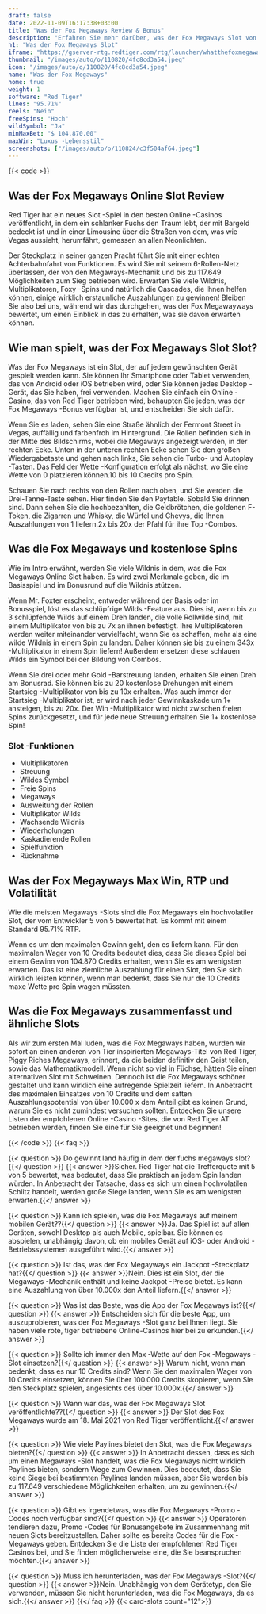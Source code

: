 ```yaml
---
draft: false
date: 2022-11-09T16:17:38+03:00
title: "Was der Fox Megaways Review & Bonus"
description: "Erfahren Sie mehr darüber, was der Fox Megaways Slot von Red Tigs Volatility, RTP, Funktionen und Auszahlungen und kostenlose Spins und Boni von den besten Online -Casinos erhalten!"
h1: "Was der Fox Megaways Slot"
iframe: "https://gserver-rtg.redtiger.com/rtg/launcher/whatthefoxmegaways"
thumbnail: "/images/auto/o/110820/4fc8cd3a54.jpeg"
icon: "/images/auto/o/110820/4fc8cd3a54.jpeg"
name: "Was der Fox Megaways"
home: true
weight: 1
software: "Red Tiger"
lines: "95.71%"
reels: "Nein"
freeSpins: "Hoch"
wildSymbol: "Ja"
minMaxBet: "$ 104.870.00"
maxWin: "Luxus -Lebensstil"
screenshots: ["/images/auto/o/110824/c3f504af64.jpeg"]
---
```


{{< code >}}<h2>Was der Fox Megaways Online Slot Review</h2><p>Red Tiger hat ein neues Slot -Spiel in den besten Online -Casinos veröffentlicht, in dem ein schlanker Fuchs den Traum lebt, der mit Bargeld bedeckt ist und in einer Limousine über die Straßen von dem, was wie Vegas aussieht, herumfährt, gemessen an allen Neonlichten.</p><p>Der Steckplatz in seiner ganzen Pracht führt Sie mit einer echten Achterbahnfahrt von Funktionen. Es wird Sie mit seinem 6-Rollen-Netz überlassen, der von den Megaways-Mechanik und bis zu 117.649 Möglichkeiten zum Sieg betrieben wird. Erwarten Sie viele Wildnis, Multiplikatoren, Foxy -Spins und natürlich die Cascades, die Ihnen helfen können, einige wirklich erstaunliche Auszahlungen zu gewinnen! Bleiben Sie also bei uns, während wir das durchgehen, was der Fox Megawayways bewertet, um einen Einblick in das zu erhalten, was sie davon erwarten können.</p><h2>Wie man spielt, was der Fox Megaways Slot Slot?</h2><p>Was der Fox Megaways ist ein Slot, der auf jedem gewünschten Gerät gespielt werden kann. Sie können Ihr Smartphone oder Tablet verwenden, das von Android oder iOS betrieben wird, oder Sie können jedes Desktop -Gerät, das Sie haben, frei verwenden. Machen Sie einfach ein Online -Casino, das von Red Tiger betrieben wird, behaupten Sie jeden, was der Fox Megaways -Bonus verfügbar ist, und entscheiden Sie sich dafür.</p><p>Wenn Sie es laden, sehen Sie eine Straße ähnlich der Fermont Street in Vegas, auffällig und farbenfroh im Hintergrund. Die Rollen befinden sich in der Mitte des Bildschirms, wobei die Megaways angezeigt werden, in der rechten Ecke. Unten in der unteren rechten Ecke sehen Sie den großen Wiedergabetaste und gehen nach links, Sie sehen die Turbo- und Autoplay -Tasten. Das Feld der Wette -Konfiguration erfolgt als nächst, wo Sie eine Wette von 0 platzieren können.10 bis 10 Credits pro Spin.</p><p>Schauen Sie nach rechts von den Rollen nach oben, und Sie werden die Drei-Tanne-Taste sehen. Hier finden Sie den Paytable. Sobald Sie drinnen sind. Dann sehen Sie die hochbezahlten, die Geldbrötchen, die goldenen F-Token, die Zigarren und Whisky, die Würfel und Chevys, die Ihnen Auszahlungen von 1 liefern.2x bis 20x der Pfahl für ihre Top -Combos.</p><h2>Was die Fox Megaways und kostenlose Spins</h2><p>Wie im Intro erwähnt, werden Sie viele Wildnis in dem, was die Fox Megaways Online Slot haben. Es wird zwei Merkmale geben, die im Basisspiel und im Bonusrund auf die Wildnis stützen.</p><p>Wenn Mr. Foxter erscheint, entweder während der Basis oder im Bonusspiel, löst es das schlüpfrige Wilds -Feature aus. Dies ist, wenn bis zu 3 schlüpfende Wilds auf einem Dreh landen, die volle Rollwilde sind, mit einem Multiplikator von bis zu 7x an ihnen befestigt. Ihre Multiplikatoren werden weiter miteinander vervielfacht, wenn Sie es schaffen, mehr als eine wilde Wildnis in einem Spin zu landen. Daher können sie bis zu einem 343x -Multiplikator in einem Spin liefern! Außerdem ersetzen diese schlauen Wilds ein Symbol bei der Bildung von Combos.</p><p>Wenn Sie drei oder mehr Gold -Barstreuung landen, erhalten Sie einen Dreh am Bonusrad. Sie können bis zu 20 kostenlose Drehungen mit einem Startsieg -Multiplikator von bis zu 10x erhalten. Was auch immer der Startsieg -Multiplikator ist, er wird nach jeder Gewinnkaskade um 1+ ansteigen, bis zu 20x. Der Win -Multiplikator wird nicht zwischen freien Spins zurückgesetzt, und für jede neue Streuung erhalten Sie 1+ kostenlose Spin!</p><h3>
Slot -Funktionen</h3><ul>
<li></span>
Multiplikatoren</li>
<li></span>
Streuung</li>
<li></span>
Wildes Symbol</li>
<li></span>
Freie Spins</li>
<li></span>
Megaways</li>
<li></span>
Ausweitung der Rollen</li>
<li></span>
Multiplikator Wilds</li>
<li></span>
Wachsende Wildnis</li>
<li></span>
Wiederholungen</li>
<li></span>
Kaskadierende Rollen</li>
<li></span>
Spielfunktion</li>
<li></span>
Rücknahme</li></ul><h2>Was der Fox Megayways Max Win, RTP und Volatilität</h2><p>Wie die meisten Megaways -Slots sind die Fox Megaways ein hochvolatiler Slot, der vom Entwickler 5 von 5 bewertet hat. Es kommt mit einem Standard 95.71% RTP.</p><p>Wenn es um den maximalen Gewinn geht, den es liefern kann. Für den maximalen Wager von 10 Credits bedeutet dies, dass Sie dieses Spiel bei einem Gewinn von 104.870 Credits erhalten, wenn Sie es am wenigsten erwarten. Das ist eine ziemliche Auszahlung für einen Slot, den Sie sich wirklich leisten können, wenn man bedenkt, dass Sie nur die 10 Credits maxe Wette pro Spin wagen müssten.</p><h2>Was die Fox Megaways zusammenfasst und ähnliche Slots</h2><p>Als wir zum ersten Mal luden, was die Fox Megaways haben, wurden wir sofort an einen anderen von Tier inspirierten Megaways-Titel von Red Tiger, Piggy Riches Megaways, erinnert, da die beiden definitiv den Geist teilen, sowie das Mathematikmodell. Wenn nicht so viel in Füchse, hätten Sie einen alternativen Slot mit Schweinen. Dennoch ist die Fox Megaways schöner gestaltet und kann wirklich eine aufregende Spielzeit liefern. In Anbetracht des maximalen Einsatzes von 10 Credits und dem satten Auszahlungspotential von über 10.000 x dem Anteil gibt es keinen Grund, warum Sie es nicht zumindest versuchen sollten. Entdecken Sie unsere Listen der empfohlenen Online -Casino -Sites, die von Red Tiger AT betrieben werden, finden Sie eine für Sie geeignet und beginnen!</p>
{{< /code >}}
{{< faq >}}

{{< question >}} Do gewinnt land häufig in dem der fuchs megaways slot?{{</ question >}}
{{< answer >}}Sicher. Red Tiger hat die Trefferquote mit 5 von 5 bewertet, was bedeutet, dass Sie praktisch an jedem Spin landen würden. In Anbetracht der Tatsache, dass es sich um einen hochvolatilen Schlitz handelt, werden große Siege landen, wenn Sie es am wenigsten erwarten.{{</ answer >}}

{{< question >}} Kann ich spielen, was die Fox Megaways auf meinem mobilen Gerät??{{</ question >}}
{{< answer >}}Ja. Das Spiel ist auf allen Geräten, sowohl Desktop als auch Mobile, spielbar. Sie können es abspielen, unabhängig davon, ob ein mobiles Gerät auf iOS- oder Android -Betriebssystemen ausgeführt wird.{{</ answer >}}

{{< question >}} Ist das, was der Fox Megayways ein Jackpot -Steckplatz hat?{{</ question >}}
{{< answer >}}Nein. Dies ist ein Slot, der die Megaways -Mechanik enthält und keine Jackpot -Preise bietet. Es kann eine Auszahlung von über 10.000x den Anteil liefern.{{</ answer >}}

{{< question >}} Was ist das Beste, was die App der Fox Megaways ist?{{</ question >}}
{{< answer >}} Entscheiden sich für die beste App, um auszuprobieren, was der Fox Megaways -Slot ganz bei Ihnen liegt. Sie haben viele rote, tiger betriebene Online-Casinos hier bei zu erkunden.{{</ answer >}}

{{< question >}} Sollte ich immer den Max -Wette auf den Fox -Megaways -Slot einsetzen?{{</ question >}}
{{< answer >}} Warum nicht, wenn man bedenkt, dass es nur 10 Credits sind? Wenn Sie den maximalen Wager von 10 Credits einsetzen, können Sie über 100.000 Credits skopieren, wenn Sie den Steckplatz spielen, angesichts des über 10.000x.{{</ answer >}}

{{< question >}} Wann war das, was der Fox Megaways Slot veröffentlichte??{{</ question >}}
{{< answer >}} Der Slot des Fox Megaways wurde am 18. Mai 2021 von Red Tiger veröffentlicht.{{</ answer >}}

{{< question >}} Wie viele Paylines bietet den Slot, was die Fox Megaways bieten?{{</ question >}}
{{< answer >}} In Anbetracht dessen, dass es sich um einen Megaways -Slot handelt, was die Fox Megaways nicht wirklich Paylines bieten, sondern Wege zum Gewinnen. Dies bedeutet, dass Sie keine Siege bei bestimmten Paylines landen müssen, aber Sie werden bis zu 117.649 verschiedene Möglichkeiten erhalten, um zu gewinnen.{{</ answer >}}

{{< question >}} Gibt es irgendetwas, was die Fox Megaways -Promo -Codes noch verfügbar sind?{{</ question >}}
{{< answer >}} Operatoren tendieren dazu, Promo -Codes für Bonusangebote im Zusammenhang mit neuen Slots bereitzustellen. Daher sollte es bereits Codes für die Fox -Megaways geben. Entdecken Sie die Liste der empfohlenen Red Tiger Casinos bei, und Sie finden möglicherweise eine, die Sie beanspruchen möchten.{{</ answer >}}

{{< question >}} Muss ich herunterladen, was der Fox Megaways -Slot?{{</ question >}}
{{< answer >}}Nein. Unabhängig von dem Gerätetyp, den Sie verwenden, müssen Sie nicht herunterladen, was die Fox Megaways, da es sich.{{</ answer >}}
{{</ faq >}}
{{< card-slots count="12">}}